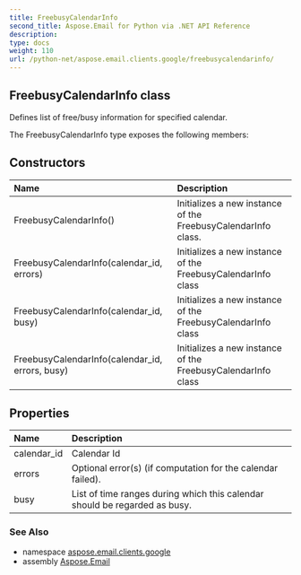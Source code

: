 ```yaml
---
title: FreebusyCalendarInfo
second_title: Aspose.Email for Python via .NET API Reference
description: 
type: docs
weight: 110
url: /python-net/aspose.email.clients.google/freebusycalendarinfo/
---
```


## FreebusyCalendarInfo class

Defines list of free/busy information for specified calendar.

The FreebusyCalendarInfo type exposes the following members:
## Constructors
| Name | Description |
| :- | :- |
|FreebusyCalendarInfo()|Initializes a new instance of the FreebusyCalendarInfo class.|
|FreebusyCalendarInfo(calendar_id, errors)|Initializes a new instance of the FreebusyCalendarInfo class|
|FreebusyCalendarInfo(calendar_id, busy)|Initializes a new instance of the FreebusyCalendarInfo class|
|FreebusyCalendarInfo(calendar_id, errors, busy)|Initializes a new instance of the FreebusyCalendarInfo class|
## Properties
| Name | Description |
| :- | :- |
|calendar_id|Calendar Id|
|errors|Optional error(s) (if computation for the calendar failed).|
|busy|List of time ranges during which this calendar should be regarded as busy.|

### See Also

* namespace [aspose.email.clients.google](/email/python-net/aspose.email.clients.google/)
* assembly [Aspose.Email](/email/python-net/)

